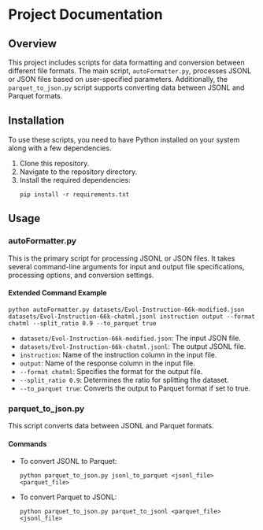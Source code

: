 
# Project Documentation

## Overview
This project includes scripts for data formatting and conversion between different file formats. The main script, `autoFormatter.py`, processes JSONL or JSON files based on user-specified parameters. Additionally, the `parquet_to_json.py` script supports converting data between JSONL and Parquet formats.

## Installation
To use these scripts, you need to have Python installed on your system along with a few dependencies.

1. Clone this repository.
2. Navigate to the repository directory.
3. Install the required dependencies:
   ```
   pip install -r requirements.txt
   ```

## Usage

### autoFormatter.py
This is the primary script for processing JSONL or JSON files. It takes several command-line arguments for input and output file specifications, processing options, and conversion settings.

#### Extended Command Example
```
python autoFormatter.py datasets/Evol-Instruction-66k-modified.json datasets/Evol-Instruction-66k-chatml.jsonl instruction output --format chatml --split_ratio 0.9 --to_parquet true
```
- `datasets/Evol-Instruction-66k-modified.json`: The input JSON file.
- `datasets/Evol-Instruction-66k-chatml.jsonl`: The output JSONL file.
- `instruction`: Name of the instruction column in the input file.
- `output`: Name of the response column in the input file.
- `--format chatml`: Specifies the format for the output file.
- `--split_ratio 0.9`: Determines the ratio for splitting the dataset.
- `--to_parquet true`: Converts the output to Parquet format if set to true.

### parquet_to_json.py
This script converts data between JSONL and Parquet formats.

#### Commands
- To convert JSONL to Parquet:
  ```
  python parquet_to_json.py jsonl_to_parquet <jsonl_file> <parquet_file>
  ```
- To convert Parquet to JSONL:
  ```
  python parquet_to_json.py parquet_to_jsonl <parquet_file> <jsonl_file>
  ```
